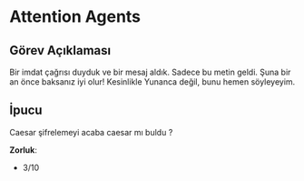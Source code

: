 # Attention Agents

## Görev Açıklaması

Bir imdat çağrısı duyduk ve bir mesaj aldık. Sadece bu metin geldi. Şuna bir an önce baksanız iyi olur! Kesinlikle Yunanca değil, bunu hemen söyleyeyim.

## İpucu

Caesar şifrelemeyi acaba caesar mı buldu ?

**Zorluk**:
- 3/10
